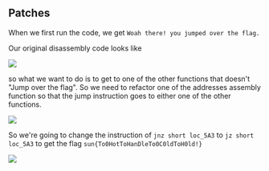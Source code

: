 Patches
-------------

When we first run the code, we get ```Woah there! you jumped over the flag.```

Our original disassembly code looks like 

![](https://github.com/Immobility/CTF-Writeups/blob/master/sunshineCTF-2019/patches/pics/patches1.png)

so what we want to do is to get to one of the other functions that doesn't "Jump over the flag". So we need to refactor one of the addresses assembly function so that the jump instruction goes to either one of the other functions. 

![](https://github.com/Immobility/CTF-Writeups/blob/master/sunshineCTF-2019/patches/pics/patches2.png)

So we're going to change the instruction of ```jnz short loc_5A3``` to ```jz short loc_5A3``` to get the flag ```sun{To0HotToHanDleTo0C0ldToH0ld!}```


![](https://github.com/Immobility/CTF-Writeups/blob/master/sunshineCTF-2019/patches/pics/patches3.png)

